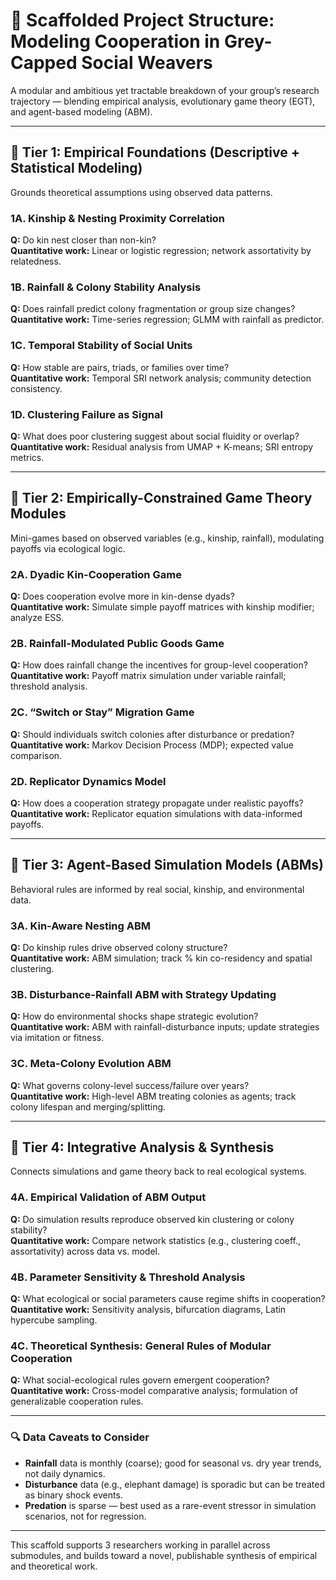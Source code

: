 
# 🧠 Scaffolded Project Structure: Modeling Cooperation in Grey-Capped Social Weavers

A modular and ambitious yet tractable breakdown of your group’s research trajectory — blending empirical analysis, evolutionary game theory (EGT), and agent-based modeling (ABM).

---

## 🌱 Tier 1: Empirical Foundations (Descriptive + Statistical Modeling)

Grounds theoretical assumptions using observed data patterns.

### 1A. Kinship & Nesting Proximity Correlation
**Q:** Do kin nest closer than non-kin?  
**Quantitative work:** Linear or logistic regression; network assortativity by relatedness.

### 1B. Rainfall & Colony Stability Analysis
**Q:** Does rainfall predict colony fragmentation or group size changes?  
**Quantitative work:** Time-series regression; GLMM with rainfall as predictor.

### 1C. Temporal Stability of Social Units
**Q:** How stable are pairs, triads, or families over time?  
**Quantitative work:** Temporal SRI network analysis; community detection consistency.

### 1D. Clustering Failure as Signal
**Q:** What does poor clustering suggest about social fluidity or overlap?  
**Quantitative work:** Residual analysis from UMAP + K-means; SRI entropy metrics.

---

## 🔄 Tier 2: Empirically-Constrained Game Theory Modules

Mini-games based on observed variables (e.g., kinship, rainfall), modulating payoffs via ecological logic.

### 2A. Dyadic Kin-Cooperation Game
**Q:** Does cooperation evolve more in kin-dense dyads?  
**Quantitative work:** Simulate simple payoff matrices with kinship modifier; analyze ESS.

### 2B. Rainfall-Modulated Public Goods Game
**Q:** How does rainfall change the incentives for group-level cooperation?  
**Quantitative work:** Payoff matrix simulation under variable rainfall; threshold analysis.

### 2C. “Switch or Stay” Migration Game
**Q:** Should individuals switch colonies after disturbance or predation?  
**Quantitative work:** Markov Decision Process (MDP); expected value comparison.

### 2D. Replicator Dynamics Model
**Q:** How does a cooperation strategy propagate under realistic payoffs?  
**Quantitative work:** Replicator equation simulations with data-informed payoffs.

---

## 🧭 Tier 3: Agent-Based Simulation Models (ABMs)

Behavioral rules are informed by real social, kinship, and environmental data.

### 3A. Kin-Aware Nesting ABM
**Q:** Do kinship rules drive observed colony structure?  
**Quantitative work:** ABM simulation; track % kin co-residency and spatial clustering.

### 3B. Disturbance-Rainfall ABM with Strategy Updating
**Q:** How do environmental shocks shape strategic evolution?  
**Quantitative work:** ABM with rainfall-disturbance inputs; update strategies via imitation or fitness.

### 3C. Meta-Colony Evolution ABM
**Q:** What governs colony-level success/failure over years?  
**Quantitative work:** High-level ABM treating colonies as agents; track colony lifespan and merging/splitting.

---

## 🧪 Tier 4: Integrative Analysis & Synthesis

Connects simulations and game theory back to real ecological systems.

### 4A. Empirical Validation of ABM Output
**Q:** Do simulation results reproduce observed kin clustering or colony stability?  
**Quantitative work:** Compare network statistics (e.g., clustering coeff., assortativity) across data vs. model.

### 4B. Parameter Sensitivity & Threshold Analysis
**Q:** What ecological or social parameters cause regime shifts in cooperation?  
**Quantitative work:** Sensitivity analysis, bifurcation diagrams, Latin hypercube sampling.

### 4C. Theoretical Synthesis: General Rules of Modular Cooperation
**Q:** What social-ecological rules govern emergent cooperation?  
**Quantitative work:** Cross-model comparative analysis; formulation of generalizable cooperation rules.

---

### 🔍 Data Caveats to Consider

- **Rainfall** data is monthly (coarse); good for seasonal vs. dry year trends, not daily dynamics.
- **Disturbance** data (e.g., elephant damage) is sporadic but can be treated as binary shock events.
- **Predation** is sparse — best used as a rare-event stressor in simulation scenarios, not for regression.

---

This scaffold supports 3 researchers working in parallel across submodules, and builds toward a novel, publishable synthesis of empirical and theoretical work.
